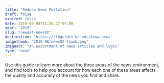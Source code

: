 ```yaml
---
title: "Reduce News Pollution"
draft: false
expired: false
date: 2019-08-08T11:55:27-04:00
year: "2019"
slug: "newest-news02"
destination: "https://libguides.bc.edu/know-news"
imagethumb: "2019-08/news02-thumb.png"
imagealt: "An assortment of news articles and logos"
type: "news"
---
```


Use this guide to learn more about the three areas of the news environment, and find tools to help you account for how each one of these areas affects the quality and accuracy of the news you find and share.
